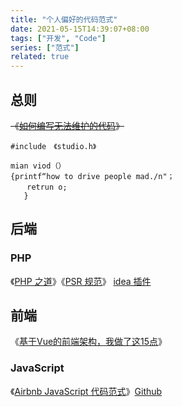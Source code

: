 ```yaml
---
title: "个人偏好的代码范式"
date: 2021-05-15T14:39:07+08:00
tags: ["开发", "Code"]
series: ["范式"]
related: true
---
```


## 总则
~~《[如何编写无法维护的代码](https://coderlmn.github.io/frontEndCourse/unmaintainable.html)》~~  

```
#include　《studio.h》

mian viod（）
{printf“how to drive people mad./n"；
 　 retrun o;
   }
```

## 后端
### PHP
《[PHP 之道](http://laravel-china.github.io/php-the-right-way/#code_style_guide)》《[PSR 规范](https://learnku.com/laravel/t/2081/psr-specification-psr-4-automatic-loading-specification)》 [idea 插件](https://github.com/kalessil/phpinspectionsea)  

## 前端
《[基于Vue的前端架构，我做了这15点](https://juejin.cn/post/6901466994478940168)》  

### JavaScript
《[Airbnb JavaScript 代码范式](https://airbnb.io/javascript)》[Github](https://github.com/airbnb/javascript)  
